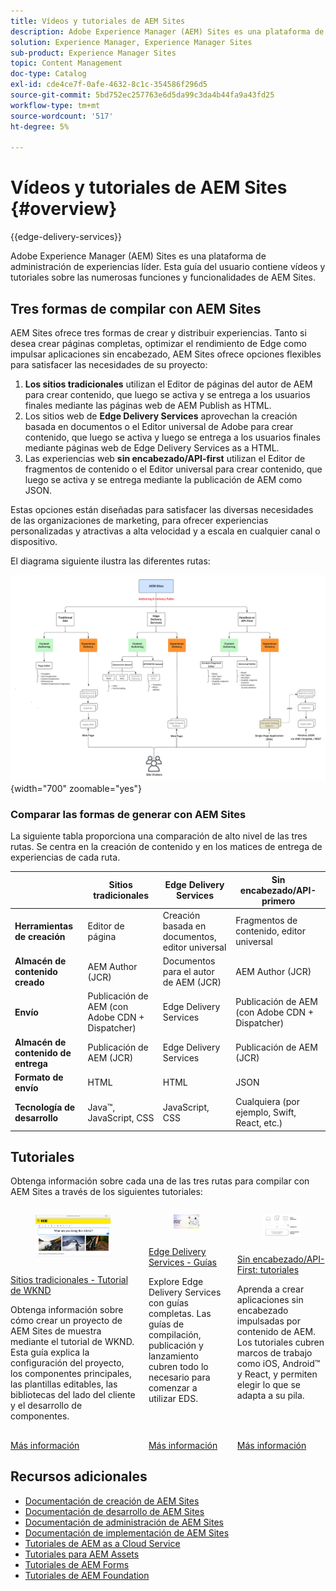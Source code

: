 ```yaml
---
title: Vídeos y tutoriales de AEM Sites
description: Adobe Experience Manager (AEM) Sites es una plataforma de administración de experiencias líder. Esta guía del usuario contiene vídeos y tutoriales sobre las numerosas funciones y funcionalidades de AEM Sites.
solution: Experience Manager, Experience Manager Sites
sub-product: Experience Manager Sites
topic: Content Management
doc-type: Catalog
exl-id: cde4ce7f-0afe-4632-8c1c-354586f296d5
source-git-commit: 5bd752ec257763e6d5da99c3da4b44fa9a43fd25
workflow-type: tm+mt
source-wordcount: '517'
ht-degree: 5%

---
```


# Vídeos y tutoriales de AEM Sites {#overview}

{{edge-delivery-services}}

Adobe Experience Manager (AEM) Sites es una plataforma de administración de experiencias líder. Esta guía del usuario contiene vídeos y tutoriales sobre las numerosas funciones y funcionalidades de AEM Sites.

## Tres formas de compilar con AEM Sites

AEM Sites ofrece tres formas de crear y distribuir experiencias. Tanto si desea crear páginas completas, optimizar el rendimiento de Edge como impulsar aplicaciones sin encabezado, AEM Sites ofrece opciones flexibles para satisfacer las necesidades de su proyecto:

1. **Los sitios tradicionales** utilizan el Editor de páginas del autor de AEM para crear contenido, que luego se activa y se entrega a los usuarios finales mediante las páginas web de AEM Publish as HTML.
1. Los sitios web de **Edge Delivery Services** aprovechan la creación basada en documentos o el Editor universal de Adobe para crear contenido, que luego se activa y luego se entrega a los usuarios finales mediante páginas web de Edge Delivery Services as a HTML.
1. Las experiencias web **sin encabezado/API-first** utilizan el Editor de fragmentos de contenido o el Editor universal para crear contenido, que luego se activa y se entrega mediante la publicación de AEM como JSON.

Estas opciones están diseñadas para satisfacer las diversas necesidades de las organizaciones de marketing, para ofrecer experiencias personalizadas y atractivas a alta velocidad y a escala en cualquier canal o dispositivo.

El diagrama siguiente ilustra las diferentes rutas:

![AEM-Sites-Content-Authoring-and-Experience-Delivery-Paths.png](./assets/aem-sites-authoring-and-experience-delivery-paths.png){width="700" zoomable="yes"}

### Comparar las formas de generar con AEM Sites

La siguiente tabla proporciona una comparación de alto nivel de las tres rutas. Se centra en la creación de contenido y en los matices de entrega de experiencias de cada ruta.

|            | Sitios tradicionales | Edge Delivery Services | Sin encabezado/API-primero |
|---------------------|------------------------------|---------------------------------|---------------------------------------------|
| **Herramientas de creación** | Editor de página | Creación basada en documentos, editor universal | Fragmentos de contenido, editor universal |
| **Almacén de contenido creado** | AEM Author (JCR) | Documentos para el autor de AEM (JCR) | AEM Author (JCR) |
| **Envío** | Publicación de AEM (con Adobe CDN + Dispatcher) | Edge Delivery Services | Publicación de AEM (con Adobe CDN + Dispatcher) |
| **Almacén de contenido de entrega** | Publicación de AEM (JCR) | Edge Delivery Services | Publicación de AEM (JCR) |
| **Formato de envío** | HTML | HTML | JSON |
| **Tecnología de desarrollo** | Java™, JavaScript, CSS | JavaScript, CSS | Cualquiera (por ejemplo, Swift, React, etc.) |

## Tutoriales

Obtenga información sobre cada una de las tres rutas para compilar con AEM Sites a través de los siguientes tutoriales:

<!-- CARDS

* https://experienceleague.adobe.com/es/docs/experience-manager-learn/getting-started-wknd-tutorial-develop/overview
  {title = Traditional Sites - WKND Tutorial}
  {description = Learn how to build a sample AEM Sites project using the WKND tutorial. This guide walks you through project setup, Core Components, Editable Templates, client-side libraries, and component development.}
  {image = ./assets/aem-wknd-spa-editor-tutorial.png}
  {target = _self}
* https://www.aem.live/docs/
  {title = Edge Delivery Services - Guides}
  {description = Explore Edge Delivery Services with comprehensive guides. The Build, Publish, and Launch guides cover everything you need to get started with EDS.}
  {image = ./assets/edge-delivery-services.png}
  {target = _blank}
* https://experienceleague.adobe.com/es/docs/experience-manager-learn/getting-started-with-aem-headless/overview
  {title = Headless/API-First - Tutorials}
  {description = Learn how to build headless applications powered by AEM content. Tutorials cover frameworks like iOS, Android, and React—choose what fits your stack.}
  {image = ./assets/headless.png}
  {target = _self}
-->
<!-- START CARDS HTML - DO NOT MODIFY BY HAND -->
<div class="columns">
    <div class="column is-half-tablet is-half-desktop is-one-third-widescreen" aria-label="Traditional Sites - WKND Tutorial">
        <div class="card" style="height: 100%; display: flex; flex-direction: column; height: 100%;">
            <div class="card-image">
                <figure class="image x-is-16by9">
                    <a href="https://experienceleague.adobe.com/es/docs/experience-manager-learn/getting-started-wknd-tutorial-develop/overview" title="Sitios tradicionales: tutorial de WKND" target="_self" rel="referrer">
                        <img class="is-bordered-r-small" src="./assets/aem-wknd-spa-editor-tutorial.png" alt="Sitios tradicionales: tutorial de WKND"
                             style="width: 100%; aspect-ratio: 16 / 9; object-fit: cover; overflow: hidden; display: block; margin: auto;">
                    </a>
                </figure>
            </div>
            <div class="card-content is-padded-small" style="display: flex; flex-direction: column; flex-grow: 1; justify-content: space-between;">
                <div class="top-card-content">
                    <p class="headline is-size-6 has-text-weight-bold">
                        <a href="https://experienceleague.adobe.com/es/docs/experience-manager-learn/getting-started-wknd-tutorial-develop/overview" target="_self" rel="referrer" title="Sitios tradicionales: tutorial de WKND">Sitios tradicionales - Tutorial de WKND</a>
                    </p>
                    <p class="is-size-6">Obtenga información sobre cómo crear un proyecto de AEM Sites de muestra mediante el tutorial de WKND. Esta guía explica la configuración del proyecto, los componentes principales, las plantillas editables, las bibliotecas del lado del cliente y el desarrollo de componentes.</p>
                </div>
                <a href="https://experienceleague.adobe.com/es/docs/experience-manager-learn/getting-started-wknd-tutorial-develop/overview" target="_self" rel="referrer" class="spectrum-Button spectrum-Button--outline spectrum-Button--primary spectrum-Button--sizeM" style="align-self: flex-start; margin-top: 1rem;">
                    <span class="spectrum-Button-label has-no-wrap has-text-weight-bold">Más información</span>
                </a>
            </div>
        </div>
    </div>
    <div class="column is-half-tablet is-half-desktop is-one-third-widescreen" aria-label="Edge Delivery Services - Guides">
        <div class="card" style="height: 100%; display: flex; flex-direction: column; height: 100%;">
            <div class="card-image">
                <figure class="image x-is-16by9">
                    <a href="https://www.aem.live/docs/" title="Edge Delivery Services - Guías" target="_blank" rel="referrer">
                        <img class="is-bordered-r-small" src="./assets/edge-delivery-services.png" alt="Edge Delivery Services - Guías"
                             style="width: 100%; aspect-ratio: 16 / 9; object-fit: cover; overflow: hidden; display: block; margin: auto;">
                    </a>
                </figure>
            </div>
            <div class="card-content is-padded-small" style="display: flex; flex-direction: column; flex-grow: 1; justify-content: space-between;">
                <div class="top-card-content">
                    <p class="headline is-size-6 has-text-weight-bold">
                        <a href="https://www.aem.live/docs/" target="_blank" rel="referrer" title="Edge Delivery Services - Guías">Edge Delivery Services - Guías</a>
                    </p>
                    <p class="is-size-6">Explore Edge Delivery Services con guías completas. Las guías de compilación, publicación y lanzamiento cubren todo lo necesario para comenzar a utilizar EDS.</p>
                </div>
                <a href="https://www.aem.live/docs/" target="_blank" rel="referrer" class="spectrum-Button spectrum-Button--outline spectrum-Button--primary spectrum-Button--sizeM" style="align-self: flex-start; margin-top: 1rem;">
                    <span class="spectrum-Button-label has-no-wrap has-text-weight-bold">Más información</span>
                </a>
            </div>
        </div>
    </div>
    <div class="column is-half-tablet is-half-desktop is-one-third-widescreen" aria-label="Headless/API-First - Tutorials">
        <div class="card" style="height: 100%; display: flex; flex-direction: column; height: 100%;">
            <div class="card-image">
                <figure class="image x-is-16by9">
                    <a href="https://experienceleague.adobe.com/es/docs/experience-manager-learn/getting-started-with-aem-headless/overview" title="Sin encabezado/API-First: tutoriales" target="_self" rel="referrer">
                        <img class="is-bordered-r-small" src="./assets/headless.png" alt="Sin encabezado/API-First: tutoriales"
                             style="width: 100%; aspect-ratio: 16 / 9; object-fit: cover; overflow: hidden; display: block; margin: auto;">
                    </a>
                </figure>
            </div>
            <div class="card-content is-padded-small" style="display: flex; flex-direction: column; flex-grow: 1; justify-content: space-between;">
                <div class="top-card-content">
                    <p class="headline is-size-6 has-text-weight-bold">
                        <a href="https://experienceleague.adobe.com/es/docs/experience-manager-learn/getting-started-with-aem-headless/overview" target="_self" rel="referrer" title="Sin encabezado/API-First: tutoriales">Sin encabezado/API-First: tutoriales</a>
                    </p>
                    <p class="is-size-6">Aprenda a crear aplicaciones sin encabezado impulsadas por contenido de AEM. Los tutoriales cubren marcos de trabajo como iOS, Android™ y React, y permiten elegir lo que se adapta a su pila.</p>
                </div>
                <a href="https://experienceleague.adobe.com/es/docs/experience-manager-learn/getting-started-with-aem-headless/overview" target="_self" rel="referrer" class="spectrum-Button spectrum-Button--outline spectrum-Button--primary spectrum-Button--sizeM" style="align-self: flex-start; margin-top: 1rem;">
                    <span class="spectrum-Button-label has-no-wrap has-text-weight-bold">Más información</span>
                </a>
            </div>
        </div>
    </div>
</div>
<!-- END CARDS HTML - DO NOT MODIFY BY HAND -->


## Recursos adicionales

* [Documentación de creación de AEM Sites](https://experienceleague.adobe.com/es/docs/experience-manager-65/content/sites/authoring/essentials/first-steps)
* [Documentación de desarrollo de AEM Sites](https://experienceleague.adobe.com/es/docs/experience-manager-65/content/implementing/developing/introduction/getting-started)
* [Documentación de administración de AEM Sites](https://experienceleague.adobe.com/es/docs/experience-manager-65/content/sites/administering/home)
* [Documentación de implementación de AEM Sites](https://experienceleague.adobe.com/es/docs/experience-manager-65/content/implementing/deploying/introduction/platform)
* [Tutoriales de AEM as a Cloud Service](/help/cloud-service/overview.md)
* [Tutoriales para AEM Assets](/help/assets/overview.md)
* [Tutoriales de AEM Forms](/help/forms/overview.md)
* [Tutoriales de AEM Foundation](/help/foundation/overview.md)
